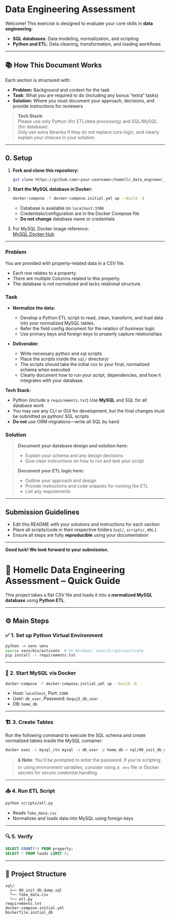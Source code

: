 # Data Engineering Assessment

Welcome! This exercise is designed to evaluate your core skills in **data engineering**:

- **SQL databases**: Data modeling, normalization, and scripting
- **Python and ETL**: Data cleaning, transformation, and loading workflows

---

## 📚 How This Document Works

Each section is structured with:

- **Problem:** Background and context for the task
- **Task:** What you are required to do (including any bonus “extra” tasks)
- **Solution:** Where you must document your approach, decisions, and provide instructions for reviewers

> **Tech Stack:**  
> Please use only Python (for ETL/data processing) and SQL/MySQL (for database).  
> Only use extra libraries if they do not replace core logic, and clearly explain your choices in your solution.

---

## 0. Setup

1. **Fork and clone this repository:**
    ```bash
    git clone https://github.com/<your-username>/homellc_data_engineer_assessment_skeleton.git
    ```
2. **Start the MySQL database in Docker:**
    ```bash
    docker-compose -f docker-compose.initial.yml up --build -d
    ```
    - Database is available on `localhost:3306`
    - Credentials/configuration are in the Docker Compose file
    - **Do not change** database name or credentials

3. For MySQL Docker image reference:  
   [MySQL Docker Hub](https://hub.docker.com/_/mysql)

---

### Problem

You are provided with property-related data in a CSV file.
- Each row relates to a property.
- There are multiple Columns related to this property.
- The database is not normalized and lacks relational structure.


### Task

- **Normalize the data:**
  - Develop a Python ETL script to read, clean, transform, and load   data into your normalized MySQL tables.
  - Refer the field config document for the relation of business logic
  - Use primary keys and foreign keys to properly capture relationships

- **Deliverable:**
  - Write necessary python and sql scripts
  - Place the scripts inside the `sql/` directory)
  - The scripts should take the initial csv to your final, normalized schema when executed
  - Clearly document how to run your script, dependencies, and how it integrates with your database.

**Tech Stack:**  
- Python (include a `requirements.txt`)
Use **MySQL** and SQL for all database work  
- You may use any CLI or GUI for development, but the final changes must be submitted as python/ SQL scripts 
- **Do not** use ORM migrations—write all SQL by hand

### Solution

> **Document your database design and solution here:**  
> - Explain your schema and any design decisions  
> - Give clear instructions on how to run and test your script

> **Document your ETL logic here:**  
> - Outline your approach and design  
> - Provide instructions and code snippets for running the ETL  
> - List any requirements

---

## Submission Guidelines

- Edit this README with your solutions and instructions for each section
- Place all scripts/code in their respective folders (`sql/`, `scripts/`, etc.)
- Ensure all steps are fully **reproducible** using your documentation

---

**Good luck! We look forward to your submission.**



# 🧱 Homellc Data Engineering Assessment – Quick Guide

This project takes a flat CSV file and loads it into a **normalized MySQL database** using **Python ETL**.

---

## ⚙️ Main Steps

### ✅ 1. Set up Python Virtual Environment

```bash
python -m venv venv
source venv/bin/activate  # On Windows: venv\Scripts\activate
pip install -r requirements.txt
```

---

### 🐳 2. Start MySQL via Docker

```bash
docker-compose -f docker-compose.initial.yml up --build -d
```

* Host: `localhost`, Port: `3306`
* User: `db_user`, Password: `6equj5_db_user`
* DB: `home_db`

---

### 🏗️ 3. Create Tables

Run the following command to execute the SQL schema and create normalized tables inside the MySQL container:

```bash
docker exec -i mysql_ctn mysql -u db_user -p home_db < sql/00_init_db_dump.sql
```

> 🔒 **Note**: You'll be prompted to enter the password.
> If you're scripting or using environment variables, consider using a `.env` file or Docker secrets for secure credential handling.


---

### 📥 4. Run ETL Script

```bash
python scripts/etl.py
```

* Reads `fake_data.csv`
* Normalizes and loads data into MySQL using foreign keys

---

### 🔍 5. Verify

```sql
SELECT COUNT(*) FROM property;
SELECT * FROM leads LIMIT 5;
```

---

## 📁 Project Structure

```
sql/
  ├── 00_init_db_dump.sql
  └── fake_data.csv
  └── etl.py
requirements.txt
docker-compose.initial.yml
Dockerfile.initial_db
```
